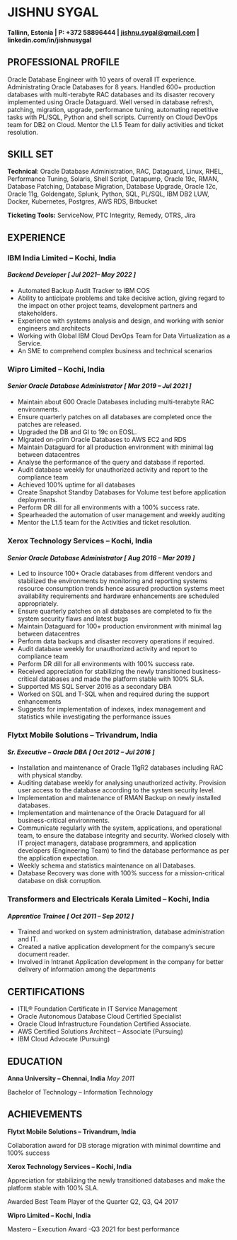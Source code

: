# **JISHNU SYGAL**

#### Tallinn, Estonia \| P: +372 58896444 \| jishnu.sygal@gmail.com \| linkedin.com/in/jishnusygal

## **PROFESSIONAL PROFILE**

Oracle Database Engineer with 10 years of overall IT experience.
Administrating Oracle Databases for 8 years. Handled 600+ production
databases with multi-terabyte RAC databases and its disaster recovery
implemented using Oracle Dataguard. Well versed in database refresh,
patching, migration, upgrade, performance tuning, automating repetitive
tasks with PL/SQL, Python and shell scripts. Currently on Cloud DevOps
team for DB2 on Cloud. Mentor the L1.5 Team for daily activities and
ticket resolution.

## **SKILL SET**

**Technical**: Oracle Database Administration, RAC, Dataguard, Linux,
RHEL, Performance Tuning, Solaris, Shell Script, Datapump, Oracle 19c,
RMAN, Database Patching, Database Migration, Database Upgrade, Oracle
12c, Oracle 11g, Goldengate, Splunk, Python, SQL, PL/SQL, IBM DB2 LUW,
Docker, Kubernetes, Postgres, AWS RDS, Bitbucket

**Ticketing Tools:** ServiceNow, PTC Integrity, Remedy, OTRS, Jira

## **EXPERIENCE**

### **IBM India Limited – Kochi, India**

#### *Backend Developer* *[ Jul 2021– May 2022 ]*

-   Automated Backup Audit Tracker to IBM COS
-   Ability to anticipate problems and take decisive action, giving
    regard to the impact on other project teams, development partners
    and stakeholders.
-   Experience with systems analysis and design, and working with senior
    engineers and architects
-   Working with Global IBM Cloud DevOps Team for Data Virtualization as
    a Service.
-   An SME to comprehend complex business and technical scenarios

### **Wipro Limited – Kochi, India**

#### *Senior Oracle Database Administrator* *[ Mar 2019 – Jul 2021 ]*

-   Maintain about 600 Oracle Databases including multi-terabyte RAC environments.
-   Ensure quarterly patches on all databases are completed once the
    patches are released.
-   Upgraded the DB and GI to 19c on EOSL.
-   Migrated on-prim Oracle Databases to AWS EC2 and RDS
-   Maintain Dataguard for all production environment with minimal lag
    between datacentres
-   Analyse the performance of the query and database if reported.
-   Audit database weekly for unauthorized activity and report to the
    compliance team
-   Achieved 100% uptime for all databases
-   Create Snapshot Standby Databases for Volume test before application deployments.
-   Perform DR dill for all environments with a 100% success rate.
-   Spearheaded the automation of user management and weekly auditing
-   Mentor the L1.5 team for the Activities and ticket resolution.

### **Xerox Technology Services – Kochi, India**

#### *Senior Oracle Database Administrator* *[ Aug 2016 – Mar 2019 ]*

-   Led to insource 100+ Oracle databases from different vendors and
    stabilized the environments by monitoring and reporting systems
    resource consumption trends hence assured production systems meet
    availability requirements and hardware enhancements are scheduled
    appropriately.
-   Ensure quarterly patches on all databases are completed to fix the
    system security flaws and latest bugs
-   Maintain Dataguard for 100+ production environment with minimal lag
    between datacentres
-   Perform data backups and disaster recovery operations if required.
-   Audit database weekly for unauthorized activity and report to
    compliance team
-   Perform DR dill for all environments with 100% success rate.
-   Received appreciation for stabilizing the newly transitioned business-critical databases and made the platform stable with 100% SLA.
-   Supported MS SQL Server 2016 as a secondary DBA
-   Worked on SQL and T-SQL when and required during the support enhancements
-   Suggests for implementation of indexes, index management and statistics while investigating the performance issues

### **Flytxt Mobile Solutions – Trivandrum, India**

#### *Sr. Executive – Oracle DBA* *[ Oct 2012 – Jul 2016 ]*

-   Installation and maintenance of Oracle 11gR2 databases including RAC
    with physical standby.
-   Auditing database weekly for analysing unauthorized activity.
    Provision user access to the database according to the system
    security level.
-   Implementation and maintenance of RMAN Backup on newly installed
    databases.
-   Implementation and maintenance of the Oracle Dataguard for all
    business-critical environments.
-   Communicate regularly with the system, applications, and operational
    team, to ensure the database integrity and security. Worked closely
    with IT project managers, database programmers, and application
    developers (Engineering Team) to find the database performance as
    per the application expectation.
-   Weekly schema and statistics maintenance on all Databases.
-   Database Recovery was done with 100% success for a mission-critical
    database on disk corruption.

### **Transformers and Electricals Kerala Limited – Kochi, India**

#### *Apprentice Trainee* *[ Oct 2011 – Sep 2012 ]*

-   Trained and worked on system administration, database administration and IT.
-   Created a native application development for the company’s secure document reader.
-   Involved in Intranet Application development in the company for better delivery of information among the departments

## **CERTIFICATIONS**

-   ITIL® Foundation Certificate in IT Service Management
-   Oracle Autonomous Database Cloud Certified Specialist
-   Oracle Cloud Infrastructure Foundation Certified Associate.
-   AWS Certified Solutions Architect – Associate (Pursuing)
-   IBM Cloud Advocate (Pursuing)

## **EDUCATION**

 **Anna University – Chennai, India** *May 2011*

Bachelor of Technology – Information Technology

## **ACHIEVEMENTS**

**Flytxt Mobile Solutions – Trivandrum, India**

Collaboration award for DB storage migration with minimal downtime and
100% success

**Xerox Technology Services – Kochi, India**

Appreciation for stabilizing the newly transitioned databases and make
the platform stable with 100% SLA.

Awarded Best Team Player of the Quarter Q2, Q3, Q4 2017

**Wipro Limited – Kochi, India**

Mastero – Execution Award -Q3 2021 for best performance
